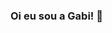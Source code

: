 ### Oi eu sou a Gabi! 👋

<!--
**gabizinha12/gabizinha12** is a ✨ _special_ ✨ repository because its `README.md` (this file) appears on your GitHub profile.

<h2>Sou entusiasta Javascript e atualmente estou estudando JS ES6, NodeJS, ReactJS, e todo seu ecossistema</h2>
<a href="https://github-readme-stats.anuraghazra1.vercel.app/api/top-langs/?username=gabizinha12"><img align="center" src="https://github-readme-stats.anuraghazra1.vercel.app/api/top-langs/?username=gabizinha12&layout=compact&theme=radical" />
</a>
-->
